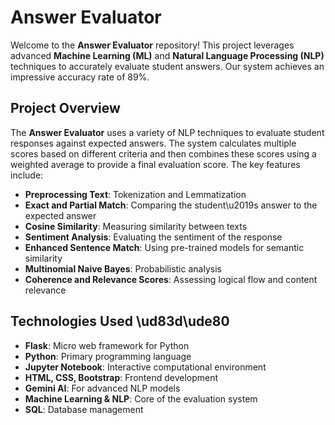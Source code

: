 # Answer Evaluator

Welcome to the **Answer Evaluator** repository! This project leverages advanced **Machine Learning (ML)** and **Natural Language Processing (NLP)** techniques to accurately evaluate student answers. Our system achieves an impressive accuracy rate of 89%.

## Project Overview

The **Answer Evaluator** uses a variety of NLP techniques to evaluate student responses against expected answers. The system calculates multiple scores based on different criteria and then combines these scores using a weighted average to provide a final evaluation score. The key features include:

- **Preprocessing Text**: Tokenization and Lemmatization
- **Exact and Partial Match**: Comparing the student\u2019s answer to the expected answer
- **Cosine Similarity**: Measuring similarity between texts
- **Sentiment Analysis**: Evaluating the sentiment of the response
- **Enhanced Sentence Match**: Using pre-trained models for semantic similarity
- **Multinomial Naive Bayes**: Probabilistic analysis
- **Coherence and Relevance Scores**: Assessing logical flow and content relevance

## Technologies Used \ud83d\ude80

- **Flask**: Micro web framework for Python
- **Python**: Primary programming language
- **Jupyter Notebook**: Interactive computational environment
- **HTML, CSS, Bootstrap**: Frontend development
- **Gemini AI**: For advanced NLP models
- **Machine Learning & NLP**: Core of the evaluation system
- **SQL**: Database management
